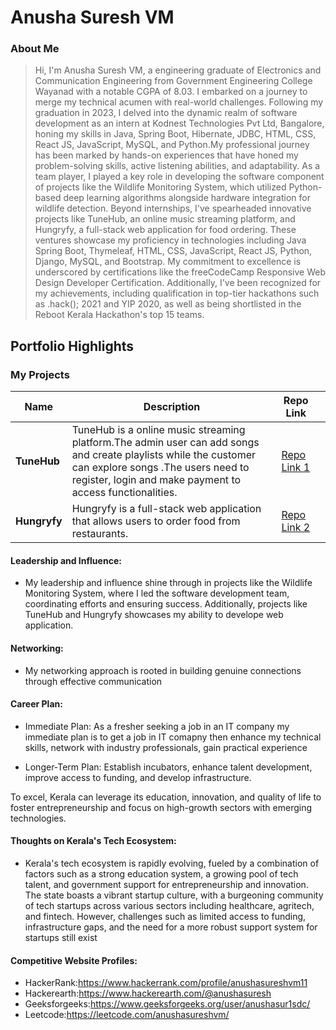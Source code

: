 
# Anusha Suresh VM

### About Me

> Hi, I'm Anusha Suresh VM, a engineering graduate of Electronics and Communication Engineering from Government Engineering College Wayanad with a notable CGPA of 8.03. I embarked on a journey to merge my technical acumen with real-world challenges. Following my graduation in 2023, I delved into the dynamic realm of software development as an intern at Kodnest Technologies Pvt Ltd, Bangalore, honing my skills in Java, Spring Boot, Hibernate, JDBC, HTML, CSS, React JS, JavaScript, MySQL, and Python.My professional journey has been marked by hands-on experiences that have honed my problem-solving skills, active listening abilities, and adaptability. As a team player, I played a key role in developing the software component of projects like the Wildlife Monitoring System, which utilized Python-based deep learning algorithms alongside hardware integration for wildlife detection.
Beyond internships, I've spearheaded innovative projects like TuneHub, an online music streaming platform, and Hungryfy, a full-stack web application for food ordering. These ventures showcase my proficiency in technologies including Java Spring Boot, Thymeleaf, HTML, CSS, JavaScript, React JS, Python, Django, MySQL, and Bootstrap.
My commitment to excellence is underscored by certifications like the freeCodeCamp Responsive Web Design Developer Certification. Additionally, I've been recognized for my achievements, including qualification in top-tier hackathons such as .hack(); 2021 and YIP 2020, as well as being shortlisted in the Reboot Kerala Hackathon's top 15 teams.


## Portfolio Highlights

### My Projects

| Name                | Description                                                               |Repo Link           ||
|---------------------|---------------------------------------------------------------------------|------------------------------------------|----------------------------------------------------------------|
| **TuneHub** | TuneHub is a online music streaming platform.The admin user can add songs and create playlists while the customer can explore songs .The users need to register, login and make payment to access functionalities.                                              | [Repo Link 1](https://github.com/Anusha-Suresh-VM/TuneHub-Application-full-stack-)                 |
| **Hungryfy**  | Hungryfy is a full-stack web application that allows users to order food from restaurants.                                      | [Repo Link 2](https://github.com/Anusha-Suresh-VM/Hungryfy)             |

#### Leadership and Influence:

- My leadership and influence shine through in projects like the Wildlife Monitoring System, where I led the software development team, coordinating efforts and ensuring success. Additionally, projects like TuneHub and Hungryfy showcases my ability to develope web application.

#### Networking:

- My networking approach is rooted in building genuine connections through effective communication

#### Career Plan:

- Immediate Plan: As a fresher seeking a job in an IT company my immediate plan is to get a job in IT comapny then enhance my technical skills, network with industry professionals, gain practical experience 

- Longer-Term Plan: Establish incubators, enhance talent development, improve access to funding, and develop infrastructure.

To excel, Kerala can leverage its education, innovation, and quality of life to foster entrepreneurship and focus on high-growth sectors with emerging technologies.

#### Thoughts on Kerala's Tech Ecosystem:

- Kerala's tech ecosystem is rapidly evolving, fueled by a combination of factors such as a strong education system, a growing pool of tech talent, and government support for entrepreneurship and innovation. The state boasts a vibrant startup culture, with a burgeoning community of tech startups across various sectors including healthcare, agritech, and fintech.
However, challenges such as limited access to funding, infrastructure gaps, and the need for a more robust support system for startups still exist


#### Competitive Website Profiles:

-  HackerRank:https://www.hackerrank.com/profile/anushasureshvm11
-  Hackerearth:https://www.hackerearth.com/@anushasuresh
-  Geeksforgeeks:https://www.geeksforgeeks.org/user/anushasur1sdc/
-  Leetcode:https://leetcode.com/anushasureshvm/












